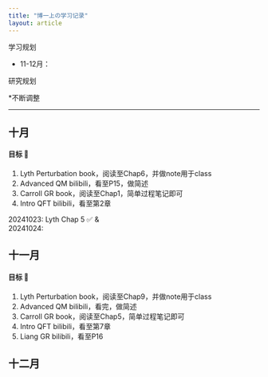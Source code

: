 ```yaml
---
title: "博一上の学习记录"
layout: article
---
```


学习规划
- 11-12月：

研究规划

*不断调整

---

## 十月

#### 目标 🎯

1. Lyth Perturbation book，阅读至Chap6，并做note用于class
2. Advanced QM bilibili，看至P15，做简述
3. Carroll GR book，阅读至Chap1，简单过程笔记即可
4. Intro QFT bilibili，看至第2章

20241023: Lyth Chap 5 ✅ & 
<br>20241024: 

## 十一月

#### 目标 🎯
1. Lyth Perturbation book，阅读至Chap9，并做note用于class 
2. Advanced QM bilibili，看完，做简述
3. Carroll GR book，阅读至Chap5，简单过程笔记即可
4. Intro QFT bilibili，看至第7章
5. Liang GR bilibili，看至P16

## 十二月